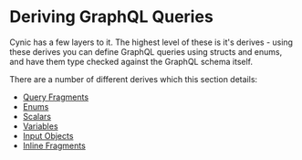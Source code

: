 # Deriving GraphQL Queries

Cynic has a few layers to it. The highest level of these is it's derives -
using these derives you can define GraphQL queries using structs and enums, and
have them type checked against the GraphQL schema itself.

There are a number of different derives which this section details:

- [Query Fragments](./query-fragments.html)
- [Enums](./enums.html)
- [Scalars](./scalars.html)
- [Variables](./query-variables.html)
- [Input Objects](./input-objects.html)
- [Inline Fragments](./inline-fragments.html)
